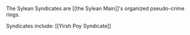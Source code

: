 
The Sylean Syndicates are [[the Sylean Main]]'s organized pseudo-crime rings.

Syndicates include: 
[[Yirsh Poy Syndicate]]
